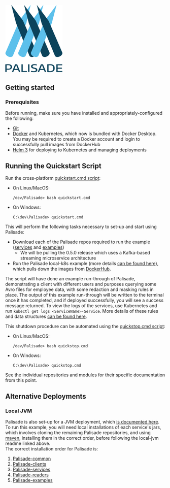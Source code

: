 <!---
Copyright 2018-2021 Crown Copyright

Licensed under the Apache License, Version 2.0 (the "License");
you may not use this file except in compliance with the License.
You may obtain a copy of the License at

  http://www.apache.org/licenses/LICENSE-2.0

Unless required by applicable law or agreed to in writing, software
distributed under the License is distributed on an "AS IS" BASIS,
WITHOUT WARRANTIES OR CONDITIONS OF ANY KIND, either express or implied.
See the License for the specific language governing permissions and
limitations under the License.
--->

# <img src="logos/logo.svg" width="180">

## Getting started

### Prerequisites
Before running, make sure you have installed and appropriately-configured the following:
* [Git](https://git-scm.com/downloads)
* [Docker](https://www.docker.com/products/docker-desktop) and Kubernetes, which now is bundled with Docker Desktop. You may be required to create a Docker account and login to successfully pull images from DockerHub
* [Helm 3](https://helm.sh/) for deploying to Kubernetes and managing deployments

## Running the Quickstart Script
Run the cross-platform [quickstart.cmd script](/quickstart.cmd):
* On Linux/MacOS:
  ```
  /dev/Palisade> bash quickstart.cmd
  ```
* On Windows:
  ```
  C:\dev\Palisade> quickstart.cmd
  ```

This will perform the following tasks necessary to set-up and start using Palisade:
* Download each of the Palisade repos required to run the example ([services](https://github.com/gchq/Palisade-services/tree/develop) and [examples](https://github.com/gchq/Palisade-examples/tree/develop))
    - We will be pulling the 0.5.0 release which uses a Kafka-based streaming microservice architecture
* Run the Palisade local-k8s example (more details [can be found here](https://github.com/gchq/Palisade-examples/tree/develop/deployment/local-k8s)), which pulls down the images from [DockerHub](https://hub.docker.com/u/gchq).

The script will have done an example run-through of Palisade, demonstrating a client with different users and purposes querying some Avro files for employee data, with some redaction and masking rules in place.
The output of this example run-through will be written to the terminal once it has completed, and if deployed successfully, you will see a success message returned.
To view the logs of the services, use Kubernetes and run `kubectl get logs <ServiceName>-Service`. 
More details of these rules and data structures [can be found here](https://github.com/gchq/Palisade-examples/tree/develop/example-library).

This shutdown procedure can be automated using the [quickstop.cmd script](/quickstop.cmd):
* On Linux/MacOS:
  ```
  /dev/Palisade> bash quickstop.cmd
  ```
* On Windows:
  ```
  C:\dev\Palisade> quickstop.cmd
  ```
See the individual repositories and modules for their specific documentation from this point.

## Alternative Deployments

### Local JVM
Palisade is also set-up for a JVM deployment, which [is documented here](https://github.com/gchq/Palisade-examples/tree/develop/deployment/local-jvm/README.md).  
To run this example, you will need local installations of each service's jars, which involves cloning the remaining Palisade repositories, and using [maven](https://maven.apache.org/), installing them in the correct order, before following the local-jvm readme linked above.  
The correct installation order for Palisade is:
1. [Palisade-common](https://github.com/gchq/Palisade-common)
1. [Palisade-clients](https://github.com/gchq/Palisade-clients)
1. [Palisade-services](https://github.com/gchq/Palisade-services)
1. [Palisade-readers](https://github.com/gchq/Palisade-readers)
1. [Palisade-examples](https://github.com/gchq/Palisade-examples)
